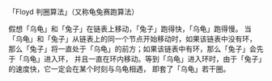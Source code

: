 「Floyd 判圈算法」（又称龟兔赛跑算法）

假想「乌龟」和「兔子」在链表上移动，「兔子」跑得快，「乌龟」跑得慢。
当「乌龟」和「兔子」从链表上的同一个节点开始移动时，如果该链表中没有环，
那么「兔子」将一直处于「乌龟」的前方；如果该链表中有环，那么「兔子」会先于「乌龟」进入环，
并且一直在环内移动。等到「乌龟」进入环时，由于「兔子」的速度快，它一定会在某个时刻与乌龟相遇，
即套了「乌龟」若干圈。




